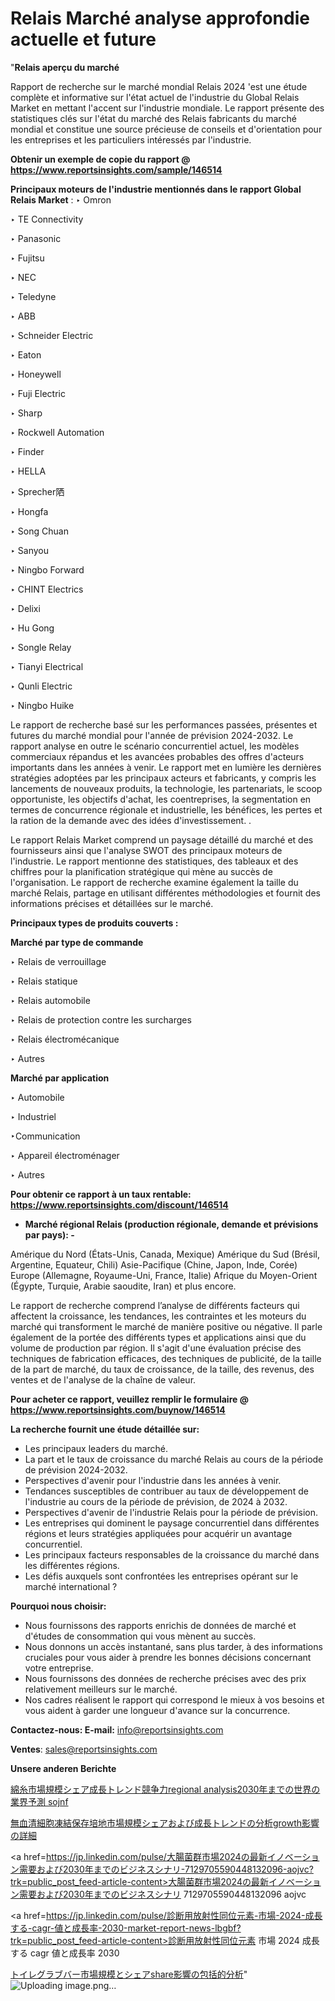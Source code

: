 # Relais Marché analyse approfondie actuelle et future

"<strong>Relais aperçu du marché</strong>

Rapport de recherche sur le marché mondial Relais 2024 'est une étude complète et informative sur l'état actuel de l'industrie du Global Relais Market en mettant l'accent sur l'industrie mondiale. Le rapport présente des statistiques clés sur l'état du marché des Relais fabricants du marché mondial et constitue une source précieuse de conseils et d'orientation pour les entreprises et les particuliers intéressés par l'industrie.

<strong>Obtenir un exemple de copie du rapport @ <a href=https://www.reportsinsights.com/sample/146514>https://www.reportsinsights.com/sample/146514</a></strong>

<strong>Principaux moteurs de l'industrie mentionnés dans le rapport Global Relais Market</strong> :
‣ Omron

‣ TE Connectivity

‣ Panasonic

‣ Fujitsu

‣ NEC

‣ Teledyne

‣ ABB

‣ Schneider Electric

‣ Eaton

‣ Honeywell

‣ Fuji Electric

‣ Sharp

‣ Rockwell Automation

‣ Finder

‣ HELLA

‣ Sprecher䧈

‣ Hongfa

‣ Song Chuan

‣ Sanyou

‣ Ningbo Forward

‣ CHINT Electrics

‣ Delixi

‣ Hu Gong

‣ Songle Relay

‣ Tianyi Electrical

‣ Qunli Electric

‣ Ningbo Huike

Le rapport de recherche basé sur les performances passées, présentes et futures du marché mondial pour l'année de prévision 2024-2032. Le rapport analyse en outre le scénario concurrentiel actuel, les modèles commerciaux répandus et les avancées probables des offres d'acteurs importants dans les années à venir. Le rapport met en lumière les dernières stratégies adoptées par les principaux acteurs et fabricants, y compris les lancements de nouveaux produits, la technologie, les partenariats, le scoop opportuniste, les objectifs d'achat, les coentreprises, la segmentation en termes de concurrence régionale et industrielle, les bénéfices, les pertes et la ration de la demande avec des idées d'investissement. .

Le rapport Relais Market comprend un paysage détaillé du marché et des fournisseurs ainsi que l'analyse SWOT des principaux moteurs de l'industrie. Le rapport mentionne des statistiques, des tableaux et des chiffres pour la planification stratégique qui mène au succès de l'organisation. Le rapport de recherche examine également la taille du marché Relais, partage en utilisant différentes méthodologies et fournit des informations précises et détaillées sur le marché.

<strong>Principaux types de produits couverts :</strong>

<strong>Marché par type de commande</strong>

‣ Relais de verrouillage

‣ Relais statique

‣ Relais automobile

‣ Relais de protection contre les surcharges

‣ Relais électromécanique

‣ Autres

<strong>Marché par application</strong>

‣ Automobile

‣ Industriel

‣Communication

‣ Appareil électroménager

‣ Autres

<strong>Pour obtenir ce rapport à un taux rentable: <a href=https://www.reportsinsights.com/discount/146514>https://www.reportsinsights.com/discount/146514</a></strong>
<ul>
  <li><strong>Marché régional Relais (production régionale, demande et prévisions par pays): -</strong></li>
</ul>
Amérique du Nord (États-Unis, Canada, Mexique)
Amérique du Sud (Brésil, Argentine, Equateur, Chili)
Asie-Pacifique (Chine, Japon, Inde, Corée)
Europe (Allemagne, Royaume-Uni, France, Italie)
Afrique du Moyen-Orient (Égypte, Turquie, Arabie saoudite, Iran) et plus encore.

Le rapport de recherche comprend l’analyse de différents facteurs qui affectent la croissance, les tendances, les contraintes et les moteurs du marché qui transforment le marché de manière positive ou négative. Il parle également de la portée des différents types et applications ainsi que du volume de production par région. Il s'agit d'une évaluation précise des techniques de fabrication efficaces, des techniques de publicité, de la taille de la part de marché, du taux de croissance, de la taille, des revenus, des ventes et de l'analyse de la chaîne de valeur.

<strong>Pour acheter ce rapport, veuillez remplir le formulaire @   <a href=https://www.reportsinsights.com/buynow/146514>https://www.reportsinsights.com/buynow/146514</a></strong>

<strong>La recherche fournit une étude détaillée sur:</strong>
<ul>
  <li>Les principaux leaders du marché.</li>
  <li>La part et le taux de croissance du marché Relais au cours de la période de prévision 2024-2032.</li>
  <li>Perspectives d'avenir pour l'industrie dans les années à venir.</li>
  <li>Tendances susceptibles de contribuer au taux de développement de l'industrie au cours de la période de prévision, de 2024 à 2032.</li>
  <li>Perspectives d'avenir de l'industrie Relais pour la période de prévision.</li>
  <li>Les entreprises qui dominent le paysage concurrentiel dans différentes régions et leurs stratégies appliquées pour acquérir un avantage concurrentiel.</li>
  <li>Les principaux facteurs responsables de la croissance du marché dans les différentes régions.</li>
  <li>Les défis auxquels sont confrontées les entreprises opérant sur le marché international ?</li>
</ul>
<strong>Pourquoi nous choisir:</strong>
<ul>
  <li>Nous fournissons des rapports enrichis de données de marché et d'études de consommation qui vous mènent au succès.</li>
  <li>Nous donnons un accès instantané, sans plus tarder, à des informations cruciales pour vous aider à prendre les bonnes décisions concernant votre entreprise.</li>
  <li>Nous fournissons des données de recherche précises avec des prix relativement meilleurs sur le marché.</li>
  <li>Nos cadres réalisent le rapport qui correspond le mieux à vos besoins et vous aident à garder une longueur d'avance sur la concurrence.</li>
</ul>
<strong>Contactez-nous:
</strong><strong>E-mail:</strong> <a href=mailto:info@reportsinsights.com>info@reportsinsights.com</a>

<strong>Ventes</strong>: <a href=mailto:sales@reportsinsights.com>sales@reportsinsights.com</a>

<strong>Unsere anderen Berichte</strong>

<a href=https://www.linkedin.com/pulse/綿糸市場規模シェア成長トレンド競争力regional-analysis2030年までの世界の業界予測-sojnf/>綿糸市場規模シェア成長トレンド競争力regional analysis2030年までの世界の業界予測 sojnf</a>

<a href=https://www.linkedin.com/pulse/無血清細胞凍結保存培地市場規模シェアおよび成長トレンドの分析growth影響の詳細-reports-insights-expert-h5x5f/>無血清細胞凍結保存培地市場規模シェアおよび成長トレンドの分析growth影響の詳細</a>

<a href=https://jp.linkedin.com/pulse/大腸菌群市場2024の最新イノベーション需要および2030年までのビジネスシナリ-7129705590448132096-aojvc?trk=public_post_feed-article-content>大腸菌群市場2024の最新イノベーション需要および2030年までのビジネスシナリ 7129705590448132096 aojvc</a>

<a href=https://jp.linkedin.com/pulse/診断用放射性同位元素-市場-2024-成長する-cagr-値と成長率-2030-market-report-news-lbgbf?trk=public_post_feed-article-content>診断用放射性同位元素 市場 2024 成長する cagr 値と成長率 2030</a>

<a href=https://www.linkedin.com/pulse/トイレグラブバー市場規模とシェアshare影響の包括的分析-reports-insights-expert-8vmtf/>トイレグラブバー市場規模とシェアshare影響の包括的分析</a>"
![Uploading image.png…]()
